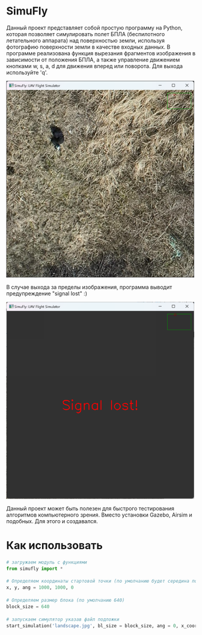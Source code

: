 # SimuFly

Данный проект представляет собой простую программу на Python, которая позволяет симулировать полет БПЛА (беспилотного летательного аппарата) над поверхностью земли, используя фотографию поверхности земли в качестве входных данных. 
В программе реализована функция вырезания фрагментов изображения в зависимости от положения БПЛА, а также управление движением кнопками w, s, a, d для движения вперед или поворота. Для выхода используйте 'q'.

<img src="/screenshot1.png" alt="интерфейс программы" width="500"/>

В случае выхода за пределы изображения, программа выводит предупреждение "signal lost" :)

<img src="/screenshot2.png" alt="интерфейс программы" width="500"/>

Данный проект может быть полезен для быстрого тестирования алгоритмов компьютерного зрения. Вместо установки Gazebo, Airsim и подобных. Для этого и создавался.

# Как использовать

```python
# загружаем модуль с функциями
from simufly import *   

# Определяем координаты стартовой точки (по умолчанию будет середина подложки) и угол поворота в градусах
x, y, ang = 1000, 1000, 0

# Определяем размер блока (по умолчанию 640)
block_size = 640

# запускаем симулятор указав файл подложки
start_simulation('landscape.jpg', bl_size = block_size, ang = 0, x_coord = x, y_coord = y)
```

